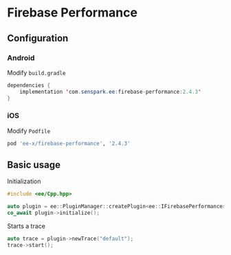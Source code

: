 # Firebase Performance
## Configuration
### Android
Modify `build.gradle`
```java
dependencies {
    implementation 'com.senspark.ee:firebase-performance:2.4.3'
}
```

### iOS
Modify `Podfile`
```ruby
pod 'ee-x/firebase-performance', '2.4.3'
```

## Basic usage
Initialization
```cpp
#include <ee/Cpp.hpp>

auto plugin = ee::PluginManager::createPlugin<ee::IFirebasePerformance>();
co_await plugin->initialize();
```

Starts a trace
```cpp
auto trace = plugin->newTrace("default");
trace->start();
```